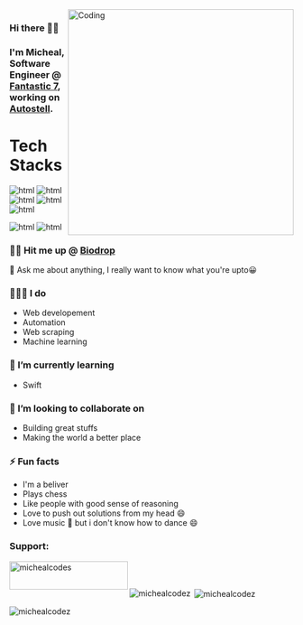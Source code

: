 
<img align="right" alt="Coding" width="400" src="https://cdn.dribbble.com/users/1162077/screenshots/3848914/programmer.gif">

### Hi there 👋🏾

### I'm Micheal, Software Engineer @ [Fantastic 7](https://f7team.com), working on [Autostell](https://autostell.com).

# Tech Stacks
<img src="https://img.shields.io/badge/python-3670A0?style=for-the-badge&logo=python&logoColor=ffdd54" alt="html"/><span>  </span><img src="https://img.shields.io/badge/django-%23092E20.svg?style=for-the-badge&logo=django&logoColor=white" alt="html"/><span>  </span><img src="https://img.shields.io/badge/DJANGO-REST-ff1709?style=for-the-badge&logo=django&logoColor=white&color=ff1709&labelColor=gray" alt="html"/><span>  </span><img src="https://img.shields.io/badge/flask-%23000.svg?style=for-the-badge&logo=flask&logoColor=white" alt="html"/><span>  </span> <img src="https://img.shields.io/badge/-selenium-%43B02A?style=for-the-badge&logo=selenium&logoColor=white" alt="html"/>
<span>  </span>

<img src="https://img.shields.io/badge/javascript-%23323330.svg?style=for-the-badge&logo=javascript&logoColor=%23F7DF1E" alt="html"/><span>  </span><img src="https://img.shields.io/badge/react-3670A0?style=for-the-badge&logo=react&logoColor=ffdd54" alt="html"/><span>  </span>


### 🤙🏾 Hit me up @ [Biodrop](https://www.biodrop.io/MichealCodez)

💬 Ask me about anything, I really want to know what you're upto😀


### 👨🏾‍💻 I do

  * Web developement
  * Automation
  * Web scraping 
  * Machine learning 


<!--
**MichealDavid1/MichealDavid1** is a ✨ _special_ ✨ repository because its `README.md` (this file) appears on your GitHub profile.

Here are some ideas to get you started:
--> 
    
  
### 🌱 I’m currently learning
  
  * Swift
    
  
### 👯 I’m looking to collaborate on
  
  * Building great stuffs
  * Making the world a better place
    
  
### ⚡ Fun facts
  
  * I'm a beliver
  * Plays chess
  * Like people with good sense of reasoning
  * Love to push out solutions from my head :smile:
  * Love music :musical_note: but i don't know how to dance :smile:

<h3 align="left">Support:</h3>
<p><a href="https://www.buymeacoffee.com/michealcodes"> <img align="left" src="https://cdn.buymeacoffee.com/buttons/v2/default-yellow.png" height="50" width="210" alt="michealcodes" /></a></p><br><br>

<p><img align="left" src="https://github-readme-stats.vercel.app/api/top-langs?username=michealcodez&show_icons=true&locale=en&layout=compact&theme=tokyonight" alt="michealcodez" /></p>

<p>&nbsp;<img align="center" src="https://github-readme-stats.vercel.app/api?username=michealcodez&show_icons=true&locale=en&theme=tokyonight" alt="michealcodez" /></p>

<p><img align="center" src="https://github-readme-streak-stats.herokuapp.com/?user=michealcodez&&theme=tokyonight" alt="michealcodez" /></p>

